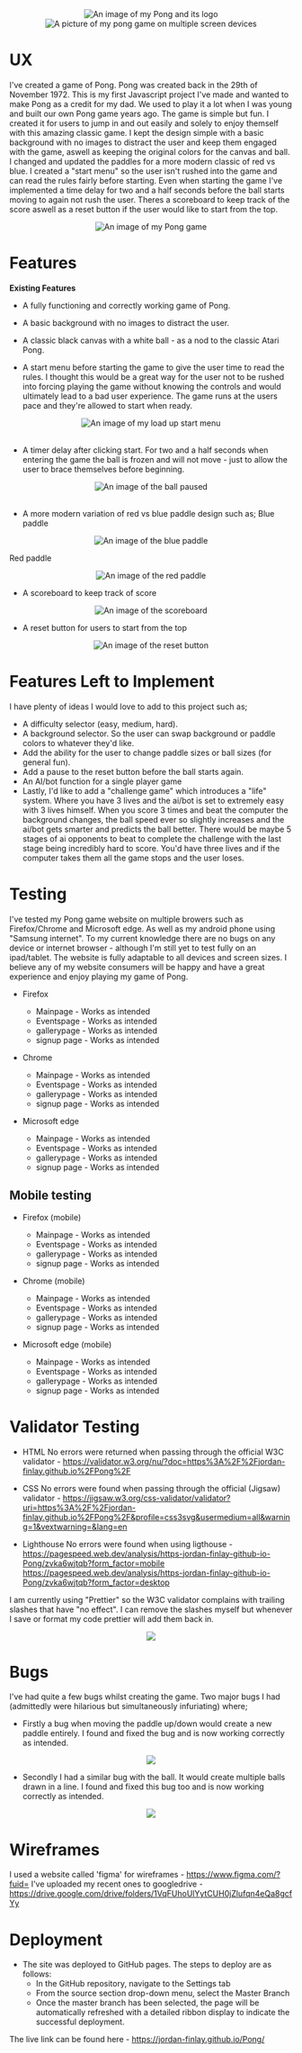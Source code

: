 <div align="center"><img src="assets/readme/logo.jpg" alt="An image of my Pong and its logo"></div>

<div align="center"><img src="assets/readme/allscreens.jpg" alt="A picture of my pong game on multiple screen devices"></div>

# UX

I've created a game of Pong.
Pong was created back in the 29th of November 1972.
This is my first Javascript project I've made and wanted to make Pong as a credit for my dad. We used to play it a lot when I was young and built our own Pong game years ago.
The game is simple but fun.
I created it for users to jump in and out easily and solely to enjoy themself with this amazing classic game.
I kept the design simple with a basic background with no images to distract the user and keep them engaged with the game, aswell as keeping the original colors for the canvas and ball. I changed and updated the paddles for a more modern classic of red vs blue.
I created a "start menu" so the user isn't rushed into the game and can read the rules fairly before starting. Even when starting the game I've implemented a time delay for two and a half seconds before the ball starts moving to again not rush the user.
Theres a scoreboard to keep track of the score aswell as a reset button if the user would like to start from the top.

<div align="center"><img src="assets/readme/wholegame.jpg" alt="An image of my Pong game"></div>

# Features

__Existing Features__

- A fully functioning and correctly working game of Pong.
- A basic background with no images to distract the user.
- A classic black canvas with a white ball - as a nod to the classic Atari Pong.

- A start menu before starting the game to give the user time to read the rules. I thought this would be a great way for the user not to be rushed into forcing playing the game without knowing the controls and would ultimately lead to a bad user experience. The game runs at the users pace and they're allowed to start when ready.

<div align="center"><img src="assets/readme/startmenu.jpg" alt="An image of my load up start menu"></div>
<br />

- A timer delay after clicking start. For two and a half seconds when entering the game the ball is frozen and will not move - just to allow the user to brace themselves before beginning.

<div align="center"><img src="assets/readme/ballfreeze.jpg" alt="An image of the ball paused"></div>
<br />

- A more modern variation of red vs blue paddle design
such as;
Blue paddle

<div align="center"><img src="assets/readme/bluepaddle.jpg" alt="An image of the blue paddle"></div>

Red paddle
<div align="center"><img src="assets/readme/redpaddle.jpg" alt="An image of the red paddle"></div>

- A scoreboard to keep track of score

<div align="center"><img src="assets/readme/scoreboard.jpg" alt="An image of the scoreboard"></div>

- A reset button for users to start from the top

<div align="center"><img src="assets/readme/reset.jpg" alt="An image of the reset button"></div>

# Features Left to Implement

I have plenty of ideas I would love to add to this project such as;

- A difficulty selector (easy, medium, hard).
- A background selector. So the user can swap background or paddle colors to whatever they'd like.
- Add the ability for the user to change paddle sizes or ball sizes (for general fun).
- Add a pause to the reset button before the ball starts again.
- An AI/bot function for a single player game
- Lastly, I'd like to add a "challenge game" which introduces a "life" system. Where you have 3 lives and the ai/bot is set to extremely easy with 3 lives himself. When you score 3 times and beat the computer the background changes, the ball speed ever so slightly increases and the ai/bot gets smarter and predicts the ball better. There would be maybe 5 stages of ai opponents to beat to complete the challenge with the last stage being incredibly hard to score. You'd have three lives and if the computer takes them all the game stops and the user loses.

# Testing

I've tested my Pong game website on multiple browers such as Firefox/Chrome and Microsoft edge. As well as my android phone using "Samsung internet".
To my current knowledge there are no bugs on any device or internet browser - although I'm still yet to test fully on an ipad/tablet.
The website is fully adaptable to all devices and screen sizes.
I believe any of my website consumers will be happy and have a great experience and enjoy playing my game of Pong.

- Firefox
  - Mainpage - Works as intended
  - Eventspage - Works as intended
  - gallerypage - Works as intended
  - signup page - Works as intended

- Chrome
  - Mainpage - Works as intended
  - Eventspage - Works as intended
  - gallerypage - Works as intended
  - signup page - Works as intended

- Microsoft edge
  - Mainpage - Works as intended
  - Eventspage - Works as intended
  - gallerypage - Works as intended
  - signup page - Works as intended

## Mobile testing

- Firefox (mobile)
  - Mainpage - Works as intended
  - Eventspage - Works as intended
  - gallerypage - Works as intended
  - signup page - Works as intended

- Chrome (mobile)
  - Mainpage - Works as intended
  - Eventspage - Works as intended
  - gallerypage - Works as intended
  - signup page - Works as intended

- Microsoft edge (mobile)
  - Mainpage - Works as intended
  - Eventspage - Works as intended
  - gallerypage - Works as intended
  - signup page - Works as intended

# Validator Testing

- HTML
No errors were returned when passing through the official W3C validator -
<https://validator.w3.org/nu/?doc=https%3A%2F%2Fjordan-finlay.github.io%2FPong%2F>

- CSS
No errors were found when passing through the official (Jigsaw) validator -
<https://jigsaw.w3.org/css-validator/validator?uri=https%3A%2F%2Fjordan-finlay.github.io%2FPong%2F&profile=css3svg&usermedium=all&warning=1&vextwarning=&lang=en>

- Lighthouse
No errors were found when using ligthouse -
<https://pagespeed.web.dev/analysis/https-jordan-finlay-github-io-Pong/zvka6wjtqb?form_factor=mobile>
<https://pagespeed.web.dev/analysis/https-jordan-finlay-github-io-Pong/zvka6wjtqb?form_factor=desktop>

I am currently using "Prettier" so the W3C validator complains with trailing slashes that have "no effect".
I can remove the slashes myself but whenever I save or format my code prettier will add them back in.

<div align="center"><img src="assets/readme/prettier.jpg"></div>

# Bugs

I've had quite a few bugs whilst creating the game.
Two major bugs I had (admittedly were hilarious but simultaneously infuriating) where;

- Firstly a bug when moving the paddle up/down would create a new paddle entirely. I found and fixed the bug and is now working correctly as intended.

<div align="center"><img src="assets/readme/drawpaddlebug.jpg"></div>

- Secondly I had a similar bug with the ball. It would create multiple balls drawn in a line. I found and fixed this bug too and is now working correctly as intended.

<div align="center"><img src="assets/readme/drawballbug.jpg"></div>

# Wireframes

I used a website called 'figma' for wireframes - <https://www.figma.com/?fuid=>
I've uploaded my recent ones to googledrive -
<https://drive.google.com/drive/folders/1VqFUhoUlYytCUH0jZlufqn4eQa8gcfYy>

# Deployment

- The site was deployed to GitHub pages. The steps to deploy are as follows:
  - In the GitHub repository, navigate to the Settings tab
  - From the source section drop-down menu, select the Master Branch
  - Once the master branch has been selected, the page will be automatically refreshed with a detailed ribbon display to indicate the successful deployment.

The live link can be found here - <https://jordan-finlay.github.io/Pong/>
